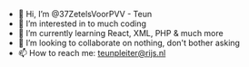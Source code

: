 - 👋 Hi, I’m @37ZetelsVoorPVV - Teun
- 👀 I’m interested in to much coding
- 🌱 I’m currently learning React, XML, PHP & much more
- 💞️ I’m looking to collaborate on nothing, don't bother asking
- 📫 How to reach me: teunpleiter@rijs.nl
